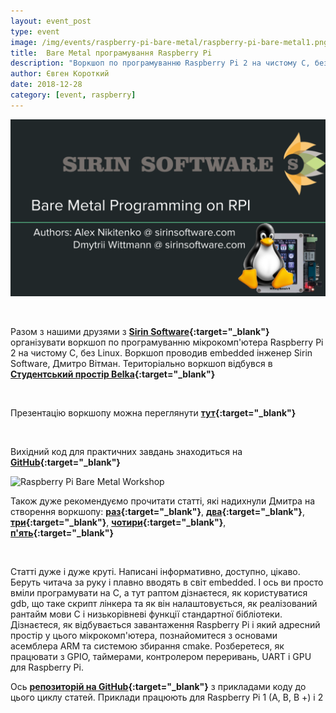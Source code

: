 ```yaml
---
layout: event_post
type: event
image: /img/events/raspberry-pi-bare-metal/raspberry-pi-bare-metal1.png
title:  Bare Metal програмування Raspberry Pi
description: "Воркшоп по програмуванню Raspberry Pi 2 на чистому С, без Linux"
author: Євген Короткий
date: 2018-12-28
category: [event, raspberry]
---
```


![Raspberry Pi Bare Metal Workshop](/img/events/raspberry-pi-bare-metal/raspberry-pi-bare-metal1.png)

<br>

Разом з нашими друзями з **[Sirin Software](https://sirinsoftware.com){:target="_blank"}** організувати воркшоп по програмуванню мікрокомп'ютера Raspberry Pi 2 на чистому С, без Linux. Воркшоп проводив embedded інженер Sirin Software, Дмитро Вітман. Територіально воркшоп відбувся в **[Студентський простір Belka](https://www.facebook.com/belka.space.kpi/){:target="_blank"}**

<br>

Презентацію воркшопу можна переглянути **[тут](https://docs.google.com/presentation/d/11LQuVU3jdRExd8Udqf7cGmpCEviGvMeClsoO1NqWOTU/edit?usp=sharing){:target="_blank"}** 

<br>

Вихідний код для практичних завдань знаходиться на **[GitHub](https://github.com/sirinsoftware/bare_metal_rpi){:target="_blank"}**

![Raspberry Pi Bare Metal Workshop](/img/events/raspberry-pi-bare-metal/raspberry-pi-bare-metal1.jpg)

Також дуже рекомендуємо прочитати статті, які надихнули Дмитра на створення воркшопу: **[раз](http://www.valvers.com/open-software/raspberry-pi/step01-bare-metal-programming-in-cpt1){:target="_blank"}**, **[два](http://www.valvers.com/open-software/raspberry-pi/step02-bare-metal-programming-in-c-pt2/){:target="_blank"}**, **[три](http://www.valvers.com/open-software/raspberry-pi/step03-bare-metal-programming-in-c-pt3/){:target="_blank"}**, **[чотири](http://www.valvers.com/open-software/raspberry-pi/step04-bare-metal-programming-in-c-pt4/){:target="_blank"}**, **[п'ять](http://www.valvers.com/open-software/raspberry-pi/step05-bare-metal-programming-in-c-pt5/){:target="_blank"}**

<br>

Статті дуже і дуже круті. Написані інформативно, доступно, цікаво. Беруть читача за руку і плавно вводять в світ embedded. І ось ви просто вміли програмувати на С, а тут раптом дізнаєтеся, як користуватися gdb, що таке скрипт лінкера та як він налаштовується, як реалізований рантайм мови С і низькорівневі функції стандартної бібліотеки. Дізнаєтеся, як відбувається завантаження Raspberry Pi і який адресний простір у цього мікрокомп'ютера, познайомитеся з основами асемблера ARM та системою збирання cmake. Розберетеся, як працювати з GPIO, таймерами, контролером переривань, UART і GPU для Raspberry Pi.

Ось **[репозиторій на GitHub](https://github.com/BrianSidebotham/arm-tutorial-rpi){:target="_blank"}** з прикладами коду до цього циклу статей. Приклади працюють для Raspberry Pi 1 (A, B, B +) і 2
